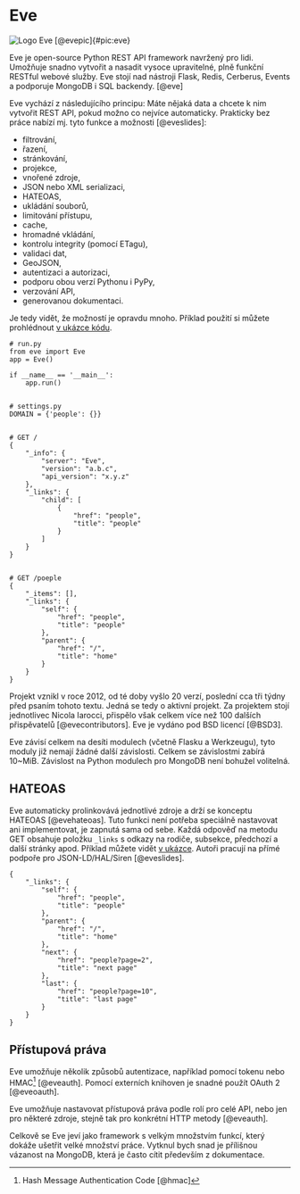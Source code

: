 Eve
===

![Logo Eve [@evepic]{#pic:eve}](images/eve)

Eve je open-source Python REST API framework navržený pro lidi.
Umožňuje snadno vytvořit a nasadit vysoce upravitelné, plně funkční RESTful webové služby.
Eve stojí nad nástroji Flask, Redis, Cerberus, Events a podporuje MongoDB i SQL backendy. [@eve]

Eve vychází z následujícího principu: Máte nějaká data a chcete k nim vytvořit REST API,
pokud možno co nejvíce automaticky. Prakticky bez práce nabízí mj. tyto funkce a možnosti [@eveslides]:

 * filtrování,
 * řazení,
 * stránkování,
 * projekce,
 * vnořené zdroje,
 * JSON nebo XML serializaci,
 * HATEOAS,
 * ukládání souborů,
 * limitování přístupu,
 * cache,
 * hromadné vkládání,
 * kontrolu integrity (pomocí ETagu),
 * validaci dat,
 * GeoJSON,
 * autentizaci a autorizaci,
 * podporu obou verzí Pythonu i PyPy,
 * verzování API,
 * generovanou dokumentaci.

Je tedy vidět, že možností je opravdu mnoho. Příklad použití si můžete prohlédnout [v ukázce kódu](#code:eve).

```{caption="{#code:eve}Příklad použití z dokumentace Eve \autocite{evedoc}" .python}
# run.py
from eve import Eve
app = Eve()

if __name__ == '__main__':
    app.run()


# settings.py
DOMAIN = {'people': {}}


# GET /
{
    "_info": {
        "server": "Eve",
        "version": "a.b.c",
        "api_version": "x.y.z"
    },
    "_links": {
        "child": [
            {
                "href": "people",
                "title": "people"
            }
        ]
    }
}


# GET /poeple
{
    "_items": [],
    "_links": {
        "self": {
            "href": "people",
            "title": "people"
        },
        "parent": {
            "href": "/",
            "title": "home"
        }
    }
}
```

Projekt vznikl v roce 2012, od té doby vyšlo 20 verzí, poslední cca tři týdny před psaním tohoto textu. Jedná se tedy o aktivní projekt.
Za projektem stojí jednotlivec Nicola Iarocci, přispělo však celkem více než 100 dalších přispěvatelů [@evecontributors].
Eve je vydáno pod BSD licencí [@BSD3].

Eve závisí celkem na desíti modulech (včetně Flasku a Werkzeugu), tyto moduly již nemají žádné další závislosti. Celkem se závislostmi zabírá 10~MiB. Závislost na Python modulech pro MongoDB není bohužel volitelná.

HATEOAS
-------

Eve automaticky prolinkovává jednotlivé zdroje a drží se konceptu HATEOAS [@evehateoas]. Tuto funkci není potřeba speciálně nastavovat ani implementovat, je zapnutá sama od sebe. Každá odpověď na metodu GET obsahuje položku `_links` s odkazy na rodiče, subsekce, předchozí a další stránky apod. Příklad můžete vidět [v ukázce](#code:evehateoas). Autoři pracují na přímé podpoře pro JSON-LD/HAL/Siren [@eveslides].

```{caption="{#code:evehateoas}Příklad HATEOAS principu z Eve \autocite{evehateoas}" .python}
{
    "_links": {
        "self": {
            "href": "people",
            "title": "people"
        },
        "parent": {
            "href": "/",
            "title": "home"
        },
        "next": {
            "href": "people?page=2",
            "title": "next page"
        },
        "last": {
            "href": "people?page=10",
            "title": "last page"
        }
    }
}
```

Přístupová práva
----------------

Eve umožňuje několik způsobů autentizace, například pomocí tokenu nebo HMAC[^hmac] [@eveauth].
Pomocí externích knihoven je snadné použít OAuth 2 [@eveoauth].

[^hmac]: Hash Message Authentication Code [@hmac]

Eve umožňuje nastavovat přístupová práva podle rolí pro celé API, nebo jen pro některé zdroje, stejně tak pro konkrétní HTTP metody [@eveauth].

Celkově se Eve jeví jako framework s velkým množstvím funkcí, který dokáže ušetřit velké množství práce. Vytknul bych snad je přílišnou vázanost na MongoDB, která je často cítit především z dokumentace.